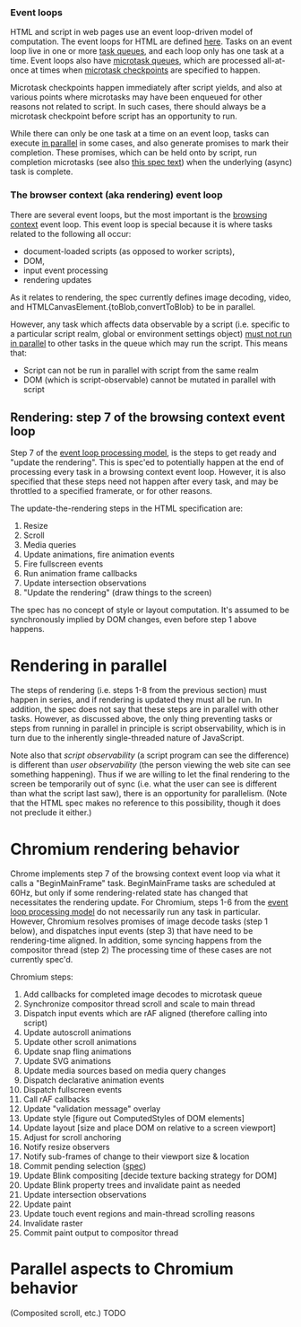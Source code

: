 ### Event loops

HTML and script in web pages use an event loop-driven model of computation. The
event loops for HTML are defined
[here](https://html.spec.whatwg.org/multipage/webappapis.html#event-loop). Tasks
on an event loop live in one or more [task
queues](https://html.spec.whatwg.org/multipage/webappapis.html#task-queue), and
each loop only has one task at a time. Event loops also have [microtask
queues](https://html.spec.whatwg.org/multipage/webappapis.html#microtask), which
are processed all-at-once at times when [microtask
checkpoints](https://html.spec.whatwg.org/#perform-a-microtask-checkpoint) are
specified to happen.

Microtask checkpoints happen immediately after script yields, and also at various points where microtasks may have been enqueued for other reasons not related to script. In such cases, there should always be a microtask checkpoint before script has an opportunity to run.

While there can only be one task at a time on an event loop, tasks can execute
[in parallel](https://html.spec.whatwg.org/#parallelism) in some cases, and also generate promises to mark their completion. These promises, which can be held onto by script, run completion microtasks (see also [this spec text](https://html.spec.whatwg.org/#integration-with-the-javascript-job-queue)) when the underlying (async) task is complete.

### The browser context (aka rendering) event loop

There are several event loops, but the most important is the
[browsing context](https://html.spec.whatwg.org/multipage/browsers.html#browsing-context) event loop. This event loop is special because it is where tasks related to the following all occur:

* document-loaded scripts (as opposed to worker scripts),
* DOM,
* input event processing
* rendering updates

As it relates to rendering, the spec currently defines image decoding, video,
and HTMLCanvasElement.{toBlob,convertToBlob} to be in parallel.

However, any task which affects data observable by a script (i.e. specific to a
particular script realm, global or environment settings object) [must not run in parallel](https://html.spec.whatwg.org/#event-loop-for-spec-authors) to other tasks in the queue which may run the script. This means that:
* Script can not be run in parallel with script from the same realm
* DOM (which is script-observable) cannot be mutated in parallel with script

## Rendering: step 7 of the browsing context event loop

Step 7 of the [event loop processing model](https://html.spec.whatwg.org/multipage/webappapis.html#event-loop-processing-model), is the steps to
get ready and "update the rendering". This is spec'ed to potentially happen
at the end of processing every task in a browsing context event loop.
However, it is also specified that these steps need not happen after every
task, and may be throttled to a specified framerate, or for other reasons.

The update-the-rendering steps in the HTML specification are:

1. Resize
2. Scroll
3. Media queries
4. Update animations, fire animation events
5. Fire fullscreen events
6. Run animation frame callbacks
7. Update intersection observations
8. "Update the rendering" (draw things to the screen)

The spec has no concept of style or layout computation. It's assumed to be
synchronously implied by DOM changes, even before step 1 above happens.


# Rendering in parallel

The steps of rendering (i.e. steps 1-8 from the previous section) must happen in series, and if rendering is updated they must all be run. In addition, the spec does not say that these steps are in parallel with other tasks. However, as discussed above, the only thing preventing tasks or steps from running in parallel in principle is script observability, which is in turn due to the inherently single-threaded nature of JavaScript.

Note also that *script observability* (a script program can see the difference) is different than *user observability* (the person viewing the web site can see something happening). Thus if we are willing to let the final rendering to the screen be temporarily out of sync (i.e. what the user can see is different than what the script last saw), there is an opportunity for parallelism. (Note that the HTML spec makes no reference to this possibility, though it does not preclude it either.)

# Chromium rendering behavior

Chrome implements step 7 of the browsing context event loop via what it calls a "BeginMainFrame" task. BeginMainFrame tasks are scheduled at 60Hz, but only if some rendering-related state has changed that necessitates the rendering update. For Chromium, steps 1-6 from the [event loop processing model](https://html.spec.whatwg.org/multipage/webappapis.html#event-loop-processing-model) do not necessarily run any task in particular. However, Chromium resolves promises of image decode tasks (step 1 below), and dispatches input events (step 3) that have need to be rendering-time aligned. In addition, some syncing happens from the compositor thread (step 2) The processing time of these cases are not currently spec'd.

Chromium steps:

1. Add callbacks for completed image decodes to microtask queue 
2. Synchronize compositor thread scroll and scale to main thread
3. Dispatch input events which are rAF aligned (therefore calling into script)
4. Update autoscroll animations
5. Update other scroll animations
6. Update snap fling animations
7. Update SVG animations
8. Update media sources based on media query changes
9. Dispatch declarative animation events
10. Dispatch fullscreen events
11. Call rAF callbacks
12. Update "validation message" overlay
13. Update style [figure out ComputedStyles of DOM elements]
14. Update layout [size and place DOM on relative to a screen viewport]
15. Adjust for scroll anchoring
16. Notify resize observers
17. Notify sub-frames of change to their viewport size & location
18. Commit pending selection ([spec](https://w3c.github.io/selection-api))
19. Update Blink compositing [decide texture backing strategy for DOM]
20. Update Blink property trees and invalidate paint as needed
21. Update intersection observations
22. Update paint
23. Update touch event regions and main-thread scrolling reasons
24. Invalidate raster
25. Commit paint output to compositor thread

# Parallel aspects to Chromium behavior

(Composited scroll, etc.)
TODO



